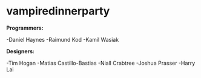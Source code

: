 # vampiredinnerparty

**Programmers:**

-Daniel Haynes
-Raimund Kod
-Kamil Wasiak

**Designers:**

-Tim Hogan
-Matias Castillo-Bastias
-Niall Crabtree
-Joshua Prasser
-Harry Lai
